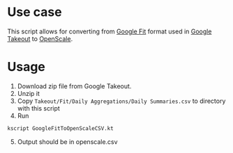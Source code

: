 # Use case
This script allows for converting
from [Google Fit](https://fit.google.com) format used in [Google Takeout](https://takeout.google.com)
to [OpenScale](https://github.com/oliexdev/openScale).

# Usage
1. Download zip file from Google Takeout.
2. Unzip it
3. Copy `Takeout/Fit/Daily Aggregations/Daily Summaries.csv` to directory with this script
4. Run
```bash
kscript GoogleFitToOpenScaleCSV.kt
```
5. Output should be in openscale.csv

